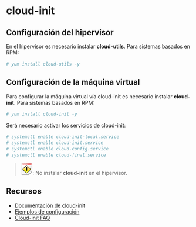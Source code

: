 # cloud-init

## Configuración del hipervisor

En el hipervisor es necesario instalar **cloud-utils**. Para sistemas basados en RPM:

```bash
# yum install cloud-utils -y
```

## Configuración de la máquina virtual

Para configurar la máquina virtual vía cloud-init es necesario instalar **cloud-init**. Para sistemas basados en RPM:

```bash
# yum install cloud-init -y
```

Será necesario activar los servicios de cloud-init:

```bash
# systemctl enable cloud-init-local.service
# systemctl enable cloud-init.service
# systemctl enable cloud-config.service
# systemctl enable cloud-final.service
```

> ![IMPORTANT](../imgs/important-icon.png): No instalar **cloud-init** en el hipervisor.

## Recursos

+ [Documentación de cloud-init](https://cloudinit.readthedocs.io/en/latest/)
+ [Ejemplos de configuración](https://cloudinit.readthedocs.io/en/latest/topics/examples.html)
+ [Cloud-init FAQ](https://cloudinit.readthedocs.io/en/latest/topics/faq.html)